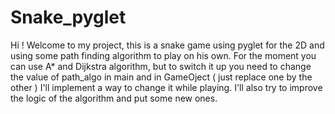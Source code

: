 # Snake_pyglet

Hi !
Welcome to my project, this is a snake game using pyglet for the 2D and using some path finding algorithm to play on his own.
For the moment you can use A* and Dijkstra algorithm, but to switch it up you need to change the value of path_algo in main and in GameOject ( just replace one by the other )
I'll implement a way to change it while playing.
I'll also try to improve the logic of the algorithm and put some new ones.
